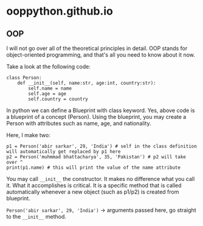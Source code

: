 # ooppython.github.io

## OOP

I will not go over all of the theoretical principles in detail.
OOP stands for object-oriented programming, and that's all you need to know about it now.

Take a look at the following code:

```
class Person:
    def __init__(self, name:str, age:int, country:str):
        self.name = name
        self.age = age
        self.country = country
```

In python we can define a Blueprint with class keyword. Yes, above code is a blueprint of a concept (Person). 
Using the blueprint, you may create a Person with attributes such as name, age, and nationality. 

Here, I make two: 

```
p1 = Person('abir sarkar', 29, 'India') # self in the class definition will automatically get replaced by p1 here
p2 = Person('muhmmad bhattacharya', 35, 'Pakistan') # p2 will take over ^
print(p1.name) # this will print the value of the name attribute
```
You may call ```__init__``` the constructor. It makes no difference what you call it. What it accomplishes is critical.
It is a specific method that is called automatically whenever a new object (such as p1/p2) is created from blueprint.

```Person('abir sarkar', 29, 'India')``` -> arguments passed here, go straight to the ```__init__``` method. 
